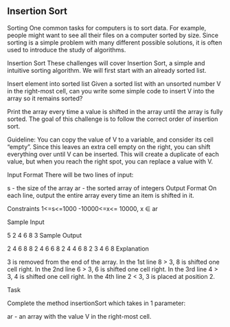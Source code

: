 ## Insertion Sort

Sorting
One common tasks for computers is to sort data. For example, people might want to see all their files on a computer sorted by size. Since sorting is a simple problem with many different possible solutions, it is often used to introduce the study of algorithms.

Insertion Sort
These challenges will cover Insertion Sort, a simple and intuitive sorting algorithm. We will first start with an already sorted list.

Insert element into sorted list
Given a sorted list with an unsorted number V in the right-most cell, can you write some simple code to insert V into the array so it remains sorted?

Print the array every time a value is shifted in the array until the array is fully sorted. The goal of this challenge is to follow the correct order of insertion sort.

Guideline: You can copy the value of V to a variable, and consider its cell “empty”. Since this leaves an extra cell empty on the right, you can shift everything over until V can be inserted. This will create a duplicate of each value, but when you reach the right spot, you can replace a value with V.

Input Format
There will be two lines of input:

s - the size of the array
ar - the sorted array of integers
Output Format
On each line, output the entire array every time an item is shifted in it.

Constraints
1<=s<=1000 
-10000<=x<= 10000, x ∈ ar

Sample Input

5
2 4 6 8 3
Sample Output

2 4 6 8 8 
2 4 6 6 8 
2 4 4 6 8 
2 3 4 6 8 
Explanation

3 is removed from the end of the array.
In the 1st line 8 > 3, 8 is shifted one cell right. 
In the 2nd line 6 > 3, 6 is shifted one cell right. 
In the 3rd line 4 > 3, 4 is shifted one cell right. 
In the 4th line 2 < 3, 3 is placed at position 2.

Task

Complete the method insertionSort which takes in 1 parameter:

ar - an array with the value V in the right-most cell.